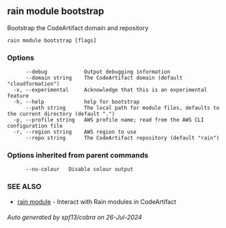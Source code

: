 ## rain module bootstrap

Bootstrap the CodeArtifact domain and repository

```
rain module bootstrap [flags]
```

### Options

```
      --debug            Output debugging information
      --domain string    The CodeArtifact domain (default "cloudformation")
  -x, --experimental     Acknowledge that this is an experimental feature
  -h, --help             help for bootstrap
      --path string      The local path for module files, defaults to the current directory (default ".")
  -p, --profile string   AWS profile name; read from the AWS CLI configuration file
  -r, --region string    AWS region to use
      --repo string      The CodeArtifact repository (default "rain")
```

### Options inherited from parent commands

```
      --no-colour   Disable colour output
```

### SEE ALSO

* [rain module](rain_module.md)	 - Interact with Rain modules in CodeArtifact

###### Auto generated by spf13/cobra on 26-Jul-2024
